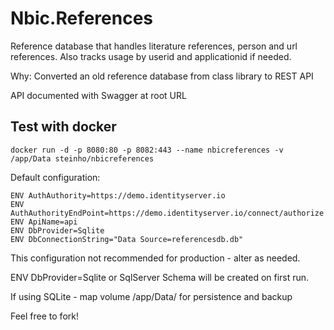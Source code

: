 # Nbic.References
Reference database that handles literature references, person and url references. Also tracks usage by userid and applicationid if needed.

Why: Converted an old reference database from class library to REST API

API documented with Swagger at root URL


## Test with docker
```<language>
docker run -d -p 8080:80 -p 8082:443 --name nbicreferences -v /app/Data steinho/nbicreferences
```

Default configuration:
```<language>
ENV AuthAuthority=https://demo.identityserver.io
ENV AuthAuthorityEndPoint=https://demo.identityserver.io/connect/authorize
ENV ApiName=api
ENV DbProvider=Sqlite
ENV DbConnectionString="Data Source=referencesdb.db"
```

This configuration not recommended for production - alter as needed.

ENV DbProvider=Sqlite or SqlServer
Schema will be created on first run.

If using SQLite - map volume /app/Data/ for persistence and backup 

Feel free to fork!

